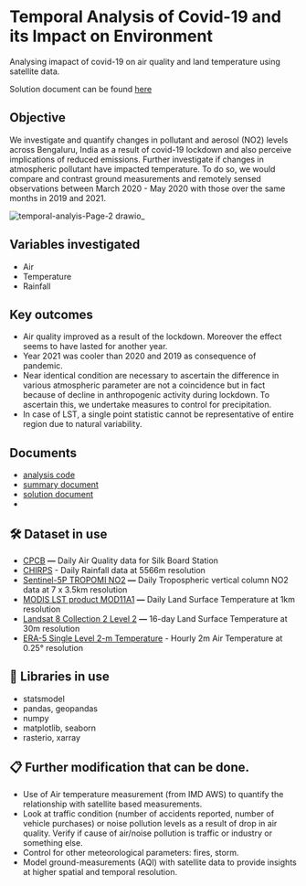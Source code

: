 # Temporal Analysis of Covid-19 and its Impact on Environment 

Analysing imapact of covid-19 on air quality and land temperature using satellite data.

Solution document can be found [here](https://coconut-heath-dfb.notion.site/Temporal-Analysis-of-Covid-19-and-its-Impact-on-Environment-4f3e688110564e3cb59fd7d2cc710789)

## Objective
We investigate and quantify changes in pollutant and aerosol (NO2) levels across Bengaluru, India as a result of covid-19 lockdown and also perceive implications of reduced emissions. Further investigate if changes in atmospheric pollutant have impacted temperature. To do so, we would compare and contrast ground measurements and remotely sensed observations between March 2020 - May 2020 with those over the same months in 2019 and 2021.

![temporal-analyis-Page-2 drawio_](https://user-images.githubusercontent.com/76432265/162664595-33577437-8e0e-4ac9-949a-5d096eb67523.svg)


## Variables investigated

- Air
- Temperature
- Rainfall

## Key outcomes

- Air quality improved as a result of the lockdown. Moreover the effect seems to have lasted for another year.
- Year 2021 was cooler than 2020 and 2019 as consequence of pandemic.
- Near identical condition are necessary to ascertain the difference in various atmospheric parameter are not a coincidence but in fact because of decline in anthropogenic activity during lockdown. To ascertain this, we undertake measures to control for precipitation.
- In case of LST,  a single point statistic cannot be representative of entire region due to natural variability.

## Documents
- [analysis code](https://github.com/amanbagrecha/covid-19-analysis/blob/main/src/main.ipynb)
- [summary document](https://coconut-heath-dfb.notion.site/Summary-document-15e874544bb9478a8273529882e5e5b5)
- [solution document](https://coconut-heath-dfb.notion.site/Temporal-Analysis-of-Covid-19-and-its-Impact-on-Environment-4f3e688110564e3cb59fd7d2cc710789)
- 

## 🛠️ Dataset in use
- [CPCB](https://app.cpcbccr.com/ccr/#/caaqm-dashboard-all/caaqm-landing/data) **—** Daily Air Quality data for Silk Board Station
- [CHIRPS](https://chc.ucsb.edu/data/chirps) - Daily Rainfall data at 5566m resolution
- [Sentinel-5P TROPOMI NO2](https://sentinel.esa.int/de/web/sentinel/user-guides/sentinel-5p-tropomi)   **—** Daily Tropospheric vertical column NO2  data at 7 x 3.5km resolution
- [MODIS LST product MOD11A1](https://lpdaac.usgs.gov/products/mod11a1v061/) **—** Daily Land Surface Temperature at 1km  resolution
- [Landsat 8 Collection 2 Level 2](https://www.usgs.gov/landsat-missions/landsat-collection-2-level-2-science-products) **—** 16-day Land Surface Temperature at 30m resolution
- [ERA-5 Single Level 2-m Temperature](https://cds.climate.copernicus.eu/cdsapp#!/dataset/reanalysis-era5-single-levels?tab=overview) - Hourly 2m  Air Temperature at 0.25° resolution

## 🏁 Libraries in use
- statsmodel
- pandas, geopandas
- numpy
- matplotlib, seaborn
 - rasterio, xarray

## 📋 Further modification that can be done.
- Use of Air temperature measurement (from IMD AWS) to quantify the relationship with satellite based measurements.
- Look at traffic condition (number of accidents reported, number of vehicle purchases) or noise pollution levels as a result of drop in air quality. Verify if cause of air/noise pollution is traffic or industry or something else.
- Control for other meteorological parameters: fires, storm.
- Model ground-measurements (AQI) with satellite data to provide insights at higher spatial and temporal resolution.

